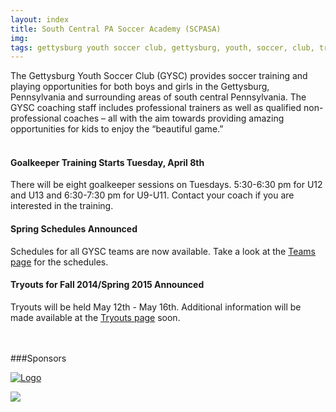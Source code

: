 ```yaml
---
layout: index
title: South Central PA Soccer Academy (SCPASA)
img: 
tags: gettysburg youth soccer club, gettysburg, youth, soccer, club, training, playing, pennsylvania
---
```

The Gettysburg Youth Soccer Club (GYSC) provides soccer training and playing opportunities for both boys and girls in the Gettysburg, Pennsylvania and surrounding areas of south central Pennsylvania. The GYSC coaching staff includes professional trainers as well as qualified non-professional coaches – all with the aim towards providing amazing opportunities for kids to enjoy the “beautiful game.”  
<br>

#### Goalkeeper Training Starts Tuesday, April 8th
There will be eight goalkeeper sessions on Tuesdays. 5:30-6:30 pm for U12 and U13 and 6:30-7:30 pm for U9-U11. Contact your coach if you are interested in the training.

#### Spring Schedules Announced
Schedules for all GYSC teams are now available. Take a look at the [Teams page](http://gettysburgyouthsoccer.org/teams/) for the schedules.

#### Tryouts for Fall 2014/Spring 2015 Announced
Tryouts will be held May 12th - May 16th. Additional information will be made available at the [Tryouts page](http://gettysburgyouthsoccer.org/tryouts/) soon.
<br>
<br>
<br>

###Sponsors


<a href="http://www.bluegraybargrill.com/"><img src="http://www.bluegraybargrill.com/bluegray/wp-content/uploads/2012/06/bgbg-gry5.png" alt="Logo"></a>

<img src="http://scpasa.com/images/stories/HAI_Logoerasedsm.jpg"></a>
